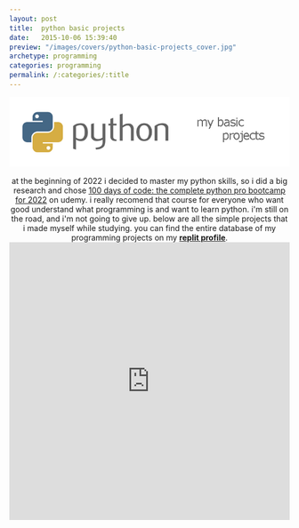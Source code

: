 ```yaml
---
layout: post
title:  python basic projects
date:   2015-10-06 15:39:40
preview: "/images/covers/python-basic-projects_cover.jpg"
archetype: programming
categories: programming
permalink: /:categories/:title
---
```


![Picture 1](/images/programming/python-basic-projects/1.jpg)

<center>
at the beginning of 2022 i decided to master my python skills, so i did a big research and chose <a href="https://www.udemy.com/course/100-days-of-code/">100 days of code: the complete python pro bootcamp for 2022</a> on udemy. i really recomend that course for everyone who want good understand what programming is and want to learn python. i'm still on the road, and i'm not going to give up. below are all the simple projects that i made myself while studying. you can find the entire database of my programming projects on my <a href="https://replit.com/@Philolog/"><b>replit profile</b></a>.
</center>

<iframe frameborder="0" width="100%" height="500px" src="https://replit.com/@Philolog/BlackJack?lite=true"></iframe>





